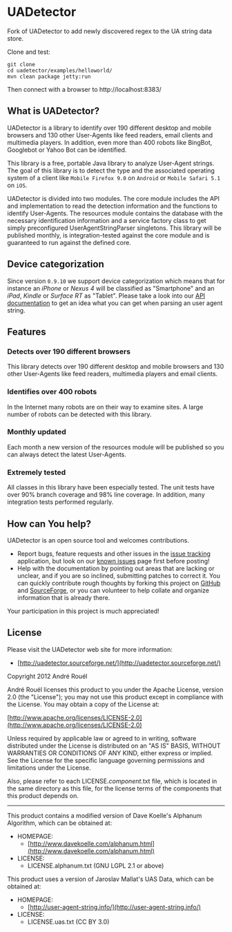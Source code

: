 UADetector
==========

Fork of UADetector to add newly discovered regex to the UA string data store.

Clone and test:
```
git clone
cd uadetector/examples/helloworld/
mvn clean package jetty:run
```
Then connect with a browser to http://localhost:8383/


What is UADetector?
-----

UADetector is a library to identify over 190 different desktop and mobile
browsers and 130 other User-Agents like feed readers, email clients and
multimedia players. In addition, even more than 400 robots like BingBot,
Googlebot or Yahoo Bot can be identified.

This library is a free, portable Java library to analyze User-Agent strings.
The goal of this library is to detect the type and the associated operating
system of a client like `Mobile Firefox 9.0` on `Android` or `Mobile
Safari 5.1` on `iOS`.

UADetector is divided into two modules. The core module includes
the API and implementation to read the detection information and the functions
to identify User-Agents. The resources module contains the database with the
necessary identification information and a service factory class to get simply
preconfigured UserAgentStringParser singletons. This library will be published
monthly, is integration-tested against the core module and is guaranteed to run
against the defined core.


Device categorization
-----

Since version `0.9.10` we support device categorization which means that for
instance an *iPhone* or *Nexus 4* will be classified as "Smartphone" and an
*iPad*, *Kindle* or *Surface RT* as "Tablet". Please take a look into our
[API documentation](http://uadetector.sourceforge.net/modules/uadetector-core/apidocs/net/sf/uadetector/ReadableUserAgent.html)
to get an idea what you can get when parsing an user agent string.


Features
--------

### Detects over 190 different browsers

This library detects over 190 different desktop and mobile browsers and 130
other User-Agents like feed readers, multimedia players and email clients.

### Identifies over 400 robots

In the Internet many robots are on their way to examine sites. A large number
of robots can be detected with this library.

### Monthly updated

Each month a new version of the resources module will be published so you can
always detect the latest User-Agents.

### Extremely tested

All classes in this library have been especially tested. The unit tests have
over 90% branch coverage and 98% line coverage. In addition, many integration
tests performed regularly.


How can You help?
-----------------

UADetector is an open source tool and welcomes contributions.

* Report bugs, feature requests and other issues in the
  [issue tracking](https://github.com/before/uadetector/issues) application, but look
  on our [known issues](http://uadetector.sourceforge.net/known-issues.html)
  page first before posting!
* Help with the documentation by pointing out areas that are lacking or
  unclear, and if you are so inclined, submitting patches to correct it. You
  can quickly contribute rough thoughts by forking this project on
  [GitHub](https://github.com/before/uadetector) and
  [SourceForge](http://sourceforge.net/p/uadetector/code/?branch=ref%2Fmaster),
  or you can volunteer to help collate and organize information that is already
  there.

Your participation in this project is much appreciated!


License
-------

Please visit the UADetector web site for more information:

  * [http://uadetector.sourceforge.net/](http://uadetector.sourceforge.net/)

Copyright 2012 André Rouél

André Rouél licenses this product to you under the Apache License, version 2.0
(the "License"); you may not use this product except in compliance with the
License. You may obtain a copy of the License at:

   [http://www.apache.org/licenses/LICENSE-2.0](http://www.apache.org/licenses/LICENSE-2.0)

Unless required by applicable law or agreed to in writing, software distributed
under the License is distributed on an "AS IS" BASIS, WITHOUT WARRANTIES OR
CONDITIONS OF ANY KIND, either express or implied.  See the License for the
specific language governing permissions and limitations under the License.

Also, please refer to each LICENSE.*component*.txt file, which is located in
the same directory as this file, for the license terms of the components that
this product depends on.

-------------------------------------------------------------------------------
This product contains a modified version of Dave Koelle's Alphanum Algorithm,
which can be obtained at:

  * HOMEPAGE:
    * [http://www.davekoelle.com/alphanum.html](http://www.davekoelle.com/alphanum.html)
  * LICENSE:
    * LICENSE.alphanum.txt (GNU LGPL 2.1 or above)

This product uses a version of Jaroslav Mallat's UAS Data, which can be
obtained at:

  * HOMEPAGE:
    * [http://user-agent-string.info/](http://user-agent-string.info/)
  * LICENSE:
    * LICENSE.uas.txt (CC BY 3.0)
